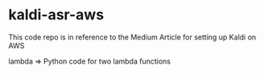 # kaldi-asr-aws
This code repo is in reference to the Medium Article for setting up Kaldi on AWS

lambda => Python code for two lambda functions

